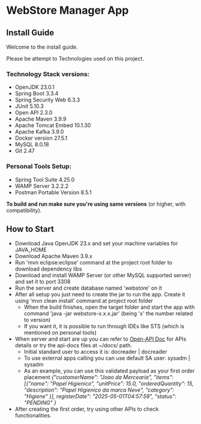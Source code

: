 # WebStore Manager App

## Install Guide

Welcome to the install guide.

Please be attempt to Technologies used on this project.

### Technology Stack versions:
- OpenJDK 23.0.1
- Spring Boot 3.3.4
- Spring Security Web 6.3.3
- JUnit 5.10.3
- Open API 2.3.0
- Apache Maven 3.9.9
- Apache Tomcat Embed 10.1.30
- Apache Kafka 3.9.0
- Docker version 27.5.1
- MySQL 8.0.18
- Git 2.47

### Personal Tools Setup:
- Spring Tool Suite 4.25.0
- WAMP Server 3.2.2.2
- Postman Portable Version 8.5.1

**To build and run make sure you're using same versions** (or higher, with compatibility).

## How to Start

- Download Java OpenJDK 23.x and set your machine variables for JAVA_HOME
- Download Apache Maven 3.9.x 
- Run 'mvn eclipse:eclipse' command at the project root folder to download dependency libs
- Download and install WAMP Server (or other MySQL supported server) and set it to port 3308
- Run the server and create database named 'webstore' on it
- After all setup you just need to create the jar to run the app. Create it using 'mvn clean install' command at project root folder
    - When the build finishes, open the target folder and start the app with command 'java -jar webstore-x.x.x.jar' (being 'x' the number related to version)
    - If you want it, it is possible to run through IDEs like STS (which is mentioned on personal tools)
- When server and start are up you can refer to [Open-API Doc](http://localhost:8080/swagger-ui/index.html) for APIs details or try the api-docs files at ~/docs/ path.
    - Initial standard user to access it is: docreader | docreader
    - To use external apps calling you can use default SA user: sysadm | sysadm
    - As an example, you can use this validated payload as your first order placement 
        _{"customerName": "Joao da Mercearia", "items": [{"name": "Papel Higienico", "unitPrice": 15.0, "orderedQuantity": 15, "description": "Papel Higienico da marca Neve", "category": "Higiene" }], registerDate": "2025-05-01T04:57:59", "status": "PENDING" }_
- After creating the first order, try using other APIs to check functionalities.
